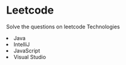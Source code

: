 # Leetcode
Solve the questions on leetcode
Technologies
</br>
<li>
Java  
</li>
<li>
IntelliJ  
</li>  
<li>
JavaScript
</li>
<li>
Visual Studio
</li>
